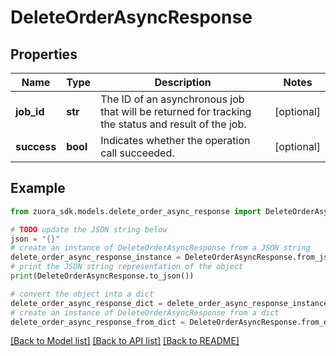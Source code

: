 # DeleteOrderAsyncResponse


## Properties

Name | Type | Description | Notes
------------ | ------------- | ------------- | -------------
**job_id** | **str** | The ID of an asynchronous job that will be returned for tracking the status and result of the job. | [optional] 
**success** | **bool** | Indicates whether the operation call succeeded. | [optional] 

## Example

```python
from zuora_sdk.models.delete_order_async_response import DeleteOrderAsyncResponse

# TODO update the JSON string below
json = "{}"
# create an instance of DeleteOrderAsyncResponse from a JSON string
delete_order_async_response_instance = DeleteOrderAsyncResponse.from_json(json)
# print the JSON string representation of the object
print(DeleteOrderAsyncResponse.to_json())

# convert the object into a dict
delete_order_async_response_dict = delete_order_async_response_instance.to_dict()
# create an instance of DeleteOrderAsyncResponse from a dict
delete_order_async_response_from_dict = DeleteOrderAsyncResponse.from_dict(delete_order_async_response_dict)
```
[[Back to Model list]](../README.md#documentation-for-models) [[Back to API list]](../README.md#documentation-for-api-endpoints) [[Back to README]](../README.md)


